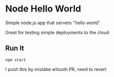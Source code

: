 # Node Hello World

Simple node.js app that servers "hello world"

Great for testing simple deployments to the cloud

## Run It

`npm start`

I push this by mistake witouth PR, need to revert
